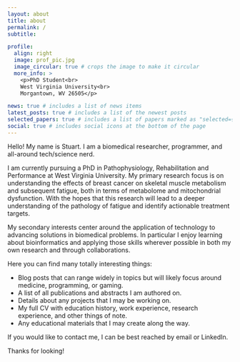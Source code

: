 ```yaml
---
layout: about
title: about
permalink: /
subtitle:

profile:
  align: right
  image: prof_pic.jpg
  image_circular: true # crops the image to make it circular
  more_info: >
    <p>PhD Student<br>
    West Virginia University<br>
    Morgantown, WV 26505</p>

news: true # includes a list of news items
latest_posts: true # includes a list of the newest posts
selected_papers: true # includes a list of papers marked as "selected={true}"
social: true # includes social icons at the bottom of the page
---
```


Hello! My name is Stuart. I am a biomedical researcher, programmer, and all-around tech/science nerd.

I am currently pursuing a PhD in Pathophysiology, Rehabilitation and Performance at West Virginia University. My primary research focus is on understanding the effects of breast cancer on skeletal muscle metabolism and subsequent fatigue, both in terms of metabolome and mitochondrial dysfunction. With the hopes that this research will lead to a deeper understanding of the pathology of fatigue and identify actionable treatment targets.

My secondary interests center around the application of technology to advancing solutions in biomedical problems. In particular I enjoy learning about bioinformatics and applying those skills wherever possible in both my own research and through collaborations.

Here you can find many totally interesting things:

- Blog posts that can range widely in topics but will likely focus around medicine, programming, or gaming.
- A list of all publications and abstracts I am authored on.
- Details about any projects that I may be working on.
- My full CV with education history, work experience, research experience, and other things of note.
- Any educational materials that I may create along the way.

If you would like to contact me, I can be best reached by email or LinkedIn.

Thanks for looking!
